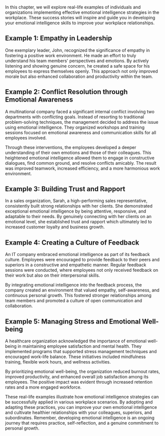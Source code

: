 
In this chapter, we will explore real-life examples of individuals and organizations implementing effective emotional intelligence strategies in the workplace. These success stories will inspire and guide you in developing your emotional intelligence skills to improve your workplace relationships.

## Example 1: Empathy in Leadership

One exemplary leader, John, recognized the significance of empathy in fostering a positive work environment. He made an effort to truly understand his team members' perspectives and emotions. By actively listening and showing genuine concern, he created a safe space for his employees to express themselves openly. This approach not only improved morale but also enhanced collaboration and productivity within the team.

## Example 2: Conflict Resolution through Emotional Awareness

A multinational company faced a significant internal conflict involving two departments with conflicting goals. Instead of resorting to traditional problem-solving techniques, the management decided to address the issue using emotional intelligence. They organized workshops and training sessions focused on emotional awareness and communication skills for all employees involved.

Through these interventions, the employees developed a deeper understanding of their own emotions and those of their colleagues. This heightened emotional intelligence allowed them to engage in constructive dialogues, find common ground, and resolve conflicts amicably. The result was improved teamwork, increased efficiency, and a more harmonious work environment.

## Example 3: Building Trust and Rapport

In a sales organization, Sarah, a high-performing sales representative, consistently built strong relationships with her clients. She demonstrated exceptional emotional intelligence by being attentive, responsive, and adaptable to their needs. By genuinely connecting with her clients on an emotional level, she established trust and rapport which ultimately led to increased customer loyalty and business growth.

## Example 4: Creating a Culture of Feedback

An IT company embraced emotional intelligence as part of its feedback culture. Employees were encouraged to provide feedback to their peers and superiors in a constructive and empathetic manner. Regular feedback sessions were conducted, where employees not only received feedback on their work but also on their interpersonal skills.

By integrating emotional intelligence into the feedback process, the company created an environment that valued empathy, self-awareness, and continuous personal growth. This fostered stronger relationships among team members and promoted a culture of open communication and collaboration.

## Example 5: Managing Stress and Emotional Well-being

A healthcare organization acknowledged the importance of emotional well-being in maintaining employee satisfaction and mental health. They implemented programs that supported stress management techniques and encouraged work-life balance. These initiatives included mindfulness training, flexible work hours, and wellness activities.

By prioritizing emotional well-being, the organization reduced burnout rates, improved productivity, and enhanced overall job satisfaction among its employees. The positive impact was evident through increased retention rates and a more engaged workforce.

These real-life examples illustrate how emotional intelligence strategies can be successfully applied in various workplace scenarios. By adopting and adapting these practices, you can improve your own emotional intelligence and cultivate healthier relationships with your colleagues, superiors, and subordinates. Remember, developing emotional intelligence is an ongoing journey that requires practice, self-reflection, and a genuine commitment to personal growth.
